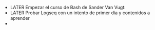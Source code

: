 - LATER Empezar el curso de Bash de Sander Van Vugt:
- LATER Probar Logseq con un intento de primer día y contenidos a aprender
-
